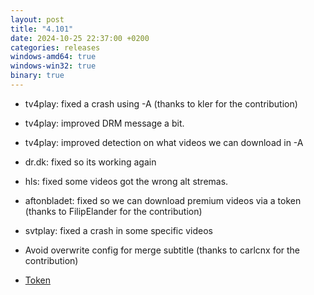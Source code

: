 ```yaml
---
layout: post
title: "4.101"
date: 2024-10-25 22:37:00 +0200
categories: releases
windows-amd64: true
windows-win32: true
binary: true
---
```


* tv4play: fixed a crash using -A (thanks to kler for the contribution)
* tv4play: improved DRM message a bit.
* tv4play: improved detection on what videos we can download in -A
* dr.dk: fixed so its working again
* hls: fixed some videos got the wrong alt stremas.
* aftonbladet: fixed so we can download premium videos via a token (thanks to FilipElander for the contribution)
* svtplay: fixed a crash in some specific videos
* Avoid overwrite config for merge subtitle (thanks to carlcnx for the contribution)


* [Token](/aftonbladet/)